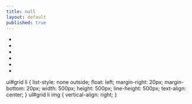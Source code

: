 ```yaml
---
title: null
layout: default
published: true
---
```

<ul id="grid">
  <li><img src=""https://i.imgur.com/hEgpars.jpg" "/></li>
  <li><img src=""https://i.imgur.com/hEgpars.jpg" "/></li>
  <li><img src=""https://i.imgur.com/hEgpars.jpg" "/></li>

  <li><img src=""https://i.imgur.com/hEgpars.jpg" "/></li>
  <li><img src=""https://i.imgur.com/hEgpars.jpg" "/></li>
  <li><img src=""https://i.imgur.com/hEgpars.jpg" "/></li>
</ul>

ul#grid li {
  list-style: none outside;
  float: left;
  margin-right: 20px;
  margin-bottom: 20px;
  width: 500px;
  height: 500px;
  line-height: 500px;
  text-align: center;
}
ul#grid li img {
  vertical-align: right;
}








<br>

